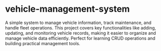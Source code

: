 # vehicle-management-system
A simple system to manage vehicle information, track maintenance, and handle fleet operations. This project covers key functionalities like adding, updating, and monitoring vehicle records, making it easier to organize and manage vehicle data efficiently. Perfect for learning CRUD operations and building practical management tools.

